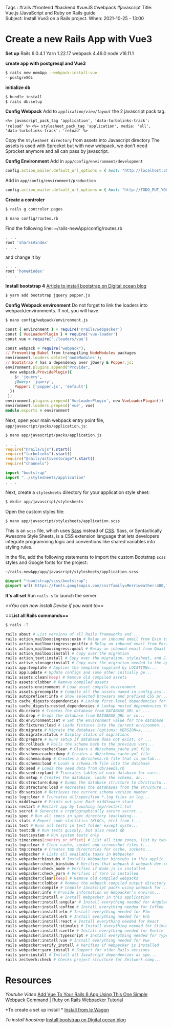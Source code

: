 Tags : #rails #frontend #backend #vueJS #webpack #javascript
Title: Vue.js /JavaScript and Ruby on Rails guide  
Subject: Install Vue3 on a Rails project.
When: 2021-10-25 - 13:00

# Create a new Rails App with Vue3
**Set up**
Rails 6.0.4.1
Yarn 1.22.17
webpack 4.46.0
node v16.11.1

**create app with postgresql and Vue3**
```bash
$ rails new nomApp --webpack:install:vue
--postgreSQL
```

**initialize db**
```bash
$ bundle install
$ rails db:setup
```

**Config Webpack**
Add to *`application/view/layout`* the 2 javascript pack tag.

`<%= javascript_pack_tag 'application', 'data-turbolinks-track': 'reload' %>`
`<%= stylesheet_pack_tag 'application', media: 'all', 'data-turbolinks-track': 'reload' %>`

Copy the  `Stylesheet directory` from assets into Javascript directory
The assets is used with Sprocket but with new webpack, we don't need Sprocket anymore and all can pass by javascript.

**Config Environment**
Add in `app/config/environment/development`
```ruby
config.action_mailer.default_url_options = { host: "http://localhost:3000" }
```

Add in `app/config/environment/production`
```ruby
config.action_mailer.default_url_options = { host: "http://TODO_PUT_YOUR_DOMAIN_HERE" }
```

**Create a controler** 
```bash
$ rails g controler pages
```

```bash
$ nano config/routes.rb
```

Find the following line:
~/rails-newApp/config/routes.rb
```bash
. . .
root 'sharks#index'
. . .
```
and change it by 
```bash
. . .
root 'home#index'
. . .
```

**Install bootstrap 4**
[Article to install bootstrap on Digital ocean blog](https://www.digitalocean.com/community/tutorials/how-to-add-bootstrap-to-a-ruby-on-rails-application)

```bash
$ yarn add bootstrap jquery popper.js
``````

**Config Webpack environment**
Do not forget to link the loaders into webpack/environments.
If not, you will have 
```bash
$ nano config/webpack/environment.js
```

```ruby
const { environment } = require('@rails/webpacker')
const { VueLoaderPlugin } = require('vue-loader')
const vue = require('./loaders/vue')

const webpack = require("webpack");
// Preventing Babel from transpiling NodeModules packages
environment.loaders.delete('nodeModules');
// Bootstrap 4 has a dependency over jQuery & Popper.js:
environment.plugins.append("Provide",
  new webpack.ProvidePlugin({
    $: 'jquery',
    jQuery: 'jquery',
    Popper: ['popper.js', 'default']
  })
 );
environment.plugins.prepend('VueLoaderPlugin', new VueLoaderPlugin())
environment.loaders.prepend('vue', vue)
module.exports = environment
```

Next, open your main webpack entry point file, `app/javascript/packs/application.js`:

```bash
$ nano app/javascript/packs/application.js
```

```javascript
. . .
require("@rails/ujs").start()
require("turbolinks").start()
require("@rails/activestorage").start()
require("channels")

import "bootstrap"
import "../stylesheets/application"
. . .
```

Next, create a `stylesheets` directory for your application style sheet:

```bash
$ mkdir app/javascript/stylesheets
```

Open the custom styles file:

```bash
$ nano app/javascript/stylesheets/application.scss
```

This is an `scss` file, which uses [Sass](https://sass-lang.com/) instead of [CSS](https://en.wikipedia.org/wiki/Cascading_Style_Sheets). Sass, or Syntactically Awesome Style Sheets, is a CSS extension language that lets developers integrate programming logic and conventions like shared variables into styling rules.

In the file, add the following statements to import the custom Bootstrap `scss` styles and Google fonts for the project:

`~/rails-newApp/app/javascript/stylesheets/application.scss`

```scss
@import "~bootstrap/scss/bootstrap";
@import url('https://fonts.googleapis.com/css?family=Merriweather:400,700');
```

**It's all set** 
Run `rails s` to launch the server

*==You can now install Devise if you want to==*

**==List all Rails commands==**
```bash
$ rails -T
```

``` bash
rails about # List versions of all Rails frameworks and ...
rails action_mailbox:ingress:exim # Relay an inbound email from Exim to Action...
rails action_mailbox:ingress:postfix # Relay an inbound email from Postfix to Act...
rails action_mailbox:ingress:qmail # Relay an inbound email from Qmail to Actio...
rails action_mailbox:install # Copy over the migration
rails action_text:install # Copy over the migration, stylesheet, and J...
rails active_storage:install # Copy over the migration needed to the appl...
rails app:template # Applies the template supplied by LOCATION=...
rails app:update # Update configs and some other initially ge...
rails assets:clean[keep] # Remove old compiled assets
rails assets:clobber # Remove compiled assets
rails assets:environment # Load asset compile environment
rails assets:precompile # Compile all the assets named in config.ass...
rails autoprefixer:info # Show selected browsers and prefixed CSS pr...
rails cache_digests:dependencies # Lookup first-level dependencies for TEMPLA...
rails cache_digests:nested_dependencies # Lookup nested dependencies for TEMPLATE (l...
rails db:create # Creates the database from DATABASE_URL or ...
rails db:drop # Drops the database from DATABASE_URL or co...
rails db:environment:set # Set the environment value for the database
rails db:fixtures:load # Loads fixtures into the current environmen...
rails db:migrate # Migrate the database (options: VERSION=x, ...
rails db:migrate:status # Display status of migrations
rails db:prepare # Runs setup if database does not exist, or ...
rails db:rollback # Rolls the schema back to the previous vers...
rails db:schema:cache:clear # Clears a db/schema_cache.yml file
rails db:schema:cache:dump # Creates a db/schema_cache.yml file
rails db:schema:dump # Creates a db/schema.rb file that is portab...
rails db:schema:load # Loads a schema.rb file into the database
rails db:seed # Loads the seed data from db/seeds.rb
rails db:seed:replant # Truncates tables of each database for curr...
rails db:setup # Creates the database, loads the schema, an...
rails db:structure:dump # Dumps the database structure to db/structu...
rails db:structure:load # Recreates the databases from the structure...
rails db:version # Retrieves the current schema version number
rails log:clear # Truncates all/specified *.log files in log...
rails middleware # Prints out your Rack middleware stack
rails restart # Restart app by touching tmp/restart.txt
rails secret # Generate a cryptographically secure secret...
rails spec # Run all specs in spec directory (excluding...
rails stats # Report code statistics (KLOCs, etc) from t...
rails test # Runs all tests in test folder except syste...
rails test:db # Run tests quickly, but also reset db
rails test:system # Run system tests only
rails time:zones[country_or_offset] # List all time zones, list by two-letter co...
rails tmp:clear # Clear cache, socket and screenshot files f...
rails tmp:create # Creates tmp directories for cache, sockets...
rails webpacker # Lists all available tasks in Webpacker
rails webpacker:binstubs # Installs Webpacker binstubs in this applic...
rails webpacker:check_binstubs # Verifies that webpack & webpack-dev-server...
rails webpacker:check_node # Verifies if Node.js is installed
rails webpacker:check_yarn # Verifies if Yarn is installed
rails webpacker:clean[keep] # Remove old compiled webpacks
rails webpacker:clobber # Remove the webpack compiled output directory
rails webpacker:compile # Compile JavaScript packs using webpack for...
rails webpacker:info # Provide information on Webpacker's environ...
rails webpacker:install # Install Webpacker in this application
rails webpacker:install:angular # Install everything needed for Angular
rails webpacker:install:coffee # Install everything needed for Coffee
rails webpacker:install:elm # Install everything needed for Elm
rails webpacker:install:erb # Install everything needed for Erb
rails webpacker:install:react # Install everything needed for React
rails webpacker:install:stimulus # Install everything needed for Stimulus
rails webpacker:install:svelte # Install everything needed for Svelte
rails webpacker:install:typescript # Install everything needed for Typescript
rails webpacker:install:vue # Install everything needed for Vue
rails webpacker:verify_install # Verifies if Webpacker is installed
rails webpacker:yarn_install # Support for older Rails versions
rails yarn:install # Install all JavaScript dependencies as spe...
rails zeitwerk:check # Checks project structure for Zeitwerk comp...
```
# Resources
*Youtube Video*
[Add Vue To Your Rails 6 App Using This One Simple Webpack Command | Ruby on Rails Webpacker Tutorial](https://www.youtube.com/watch?v=VLNOfRIiiYk&ab_channel=Deanin)

*To create a set up install *
[Install from le Wagon](https://github.com/lewagon/rails-templates/blob/master/devise.rb)

*To install boostrap*
[Install bootstrap on Digital ocean blog](https://www.digitalocean.com/community/tutorials/how-to-add-bootstrap-to-a-ruby-on-rails-application)